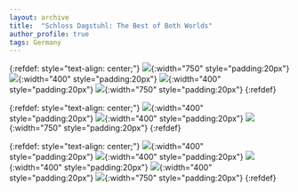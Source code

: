 ```yaml
---
layout: archive
title:  "Schloss Dagstuhl: The Best of Both Worlds"
author_profile: true
tags: Germany
---
```


{:refdef: style="text-align: center;"}
![](/images/Dagstuhl1.jpg){:width="750" style="padding:20px"}
![](/images/Dagstuhl2.jpg){:width="400" style="padding:20px"}
![](/images/Dagstuhl3.jpg){:width="400" style="padding:20px"}
![](/images/Dagstuhl4.jpg){:width="750" style="padding:20px"}
{:refdef}


{:refdef: style="text-align: center;"}
![](/images/Dagstuhl5.jpg){:width="400" style="padding:20px"}
![](/images/Dagstuhl6.jpg){:width="400" style="padding:20px"}
![](/images/Dagstuhl7.jpg){:width="750" style="padding:20px"}
{:refdef}


{:refdef: style="text-align: center;"}
![](/images/Dagstuhl8.jpg){:width="400" style="padding:20px"}
![](/images/Dagstuhl9.jpg){:width="400" style="padding:20px"}
![](/images/Dagstuhl10.jpg){:width="400" style="padding:20px"}
![](/images/Dagstuhl11.jpg){:width="400" style="padding:20px"}
![](/images/Dagstuhl12.jpg){:width="750" style="padding:20px"}
{:refdef}